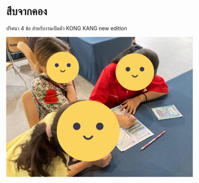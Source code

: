 # สืบจากคอง

ปริศนา 4 ข้อ สำหรับงานเปิดตัว KONG KANG new edition

![image](https://raw.githubusercontent.com/lemononmars/codebreaker/main/src/lib/images/event/event_kong_playing.jpg)
